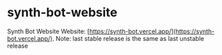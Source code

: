# synth-bot-website

Synth Bot Website
Website: [https://synth-bot.vercel.app/](https://synth-bot.vercel.app/).
Note: last stable release is the same as last unstable release